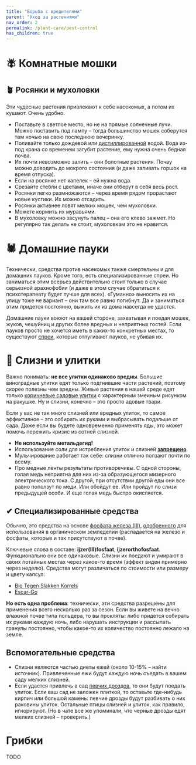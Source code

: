 ```yaml
---
title: "Борьба с вредителями"
parent: "Уход за растениями"
nav_order: 2
permalink: /plant-care/pest-control
has_children: true
---
```


# 🪰 Комнатные мошки

## 🪴 Росянки и мухоловки

Эти чудесные растения привлекают к себе насекомых, а потом их кушают. Очень удобно.

- Поставьте в светлое место, но не на прямые солнечные лучи. Можно поставить под лампу – тогда большинство мошек соберутся там ночью на свою последнюю вечеринку.
- Поливайте только дождевой или [дистиллированной](https://www.ah.nl/producten/product/wi460934/ah-demi-water) водой. Вода из-под крана со временем загубит растение, ему нужна очень бедная почва.
- Их почти невозможно залить – они болотные растения. Почву можно доводить до мокрого состояния (и даже заливать горшок на время отпуска).
- Если на росянке нет капелек – ей нужна вода.
- Срезайте стебли с цветами, иначе они отберут в себя весь рост.
- Росянки легко размножаются – через время рядом прорастают новые кустики. Их можно отсадить.
- Росянки активнее ловят мелких мошек, чем мухоловки.
- Можете кормить их муравьями.
- В мухоловку можно засунуть палец – она его клево зажмет. Но регулярно так делать не стоит, мухоловкам это не нравится.

# 🕷 Домашние пауки

Технически, средства против насекомых также смертельны и для домашних пауков. Кроме того, есть специализированные спреи. Но заниматься этим всерьез действительно стоит только в случае серьезной арахнофобии (и даже в этом случае обратиться к психотерапевту будет лучше для всех). «Гуманно» выносить их на улицу тоже не вариант – они там все равно погибнут. Да и заниматься этим придется постоянно, выжить их из дома навсегда не удастся.

Домашние пауки воюют на вашей стороне, захватывая и поедая мошек, жуков, чешуйниц и других более вредных и неприятных гостей. Если пауков просто не хочется иметь в каких-то конкретных местах, то существуют [спреи](https://www.vliegenvangers.nl/spinnen-spray-spray-away-100-natuurlijk), которые отпугивают пауков, не убивая их.

# 🐌 Слизни и улитки

Важно понимать: **не все улитки одинаково вредны**. Большие виноградные улитки едят только подгнившие части растений, поэтому скорее полезны чем вредны. Живые растения в нашей среде едят только [коричневые садовые улитки](https://nl.wikipedia.org/wiki/Segrijnslak) с характерным змеиным рисунком на ракушке. Ну и слизни, конечно – это просто адовые твари.

Если у вас не так много слизней или вредных улиток, то самое эффективное – это собирать их руками и выбрасывать подальше от сада. Даже если вы будете одновременно применять яды, это может помочь пережить кризис из сотней слизней.

- **Не используйте метальдегид!**
- Использование соли для истребления улиток и слизней **[запрещено](https://www.milieucentraal.nl/huis-en-tuin/ongediertebestrijding/bestrijdingsmiddelen-en-het-milieu/)**.
- Мульчирование работает так себе: слизни отлично ползают почти по всему.
- Про медные ленты результаты противоречивы. С одной стороны, голая медь неприятна для них из-за образующегося мизерного электрического тока. С другой, при отсутствии другой еды они все равно поползут по меди. Или обойдут ее. Или пройдут по слизи предыдущей особи. И еще голая медь быстро окисляется.

## ✔ Специализированные средства

Обычно, это средства на основе [фосфата железа (Ⅲ)](https://ru.wikipedia.org/wiki/%D0%A4%D0%BE%D1%81%D1%84%D0%B0%D1%82_%D0%B6%D0%B5%D0%BB%D0%B5%D0%B7%D0%B0(III)), [одобренного](https://eur-lex.europa.eu/LexUriServ/LexUriServ.do?uri=CONSLEG:2008R0889:20130101:EN:PDF) для использования в органическом земледелии (распадается на железо и фосфаты, которые и так присутствуют в почве). 

Ключевые слова в составе: **ijzer(Ⅲ)fosfaat**, **ijzerorthofosfaat**. Функционально они все одинаковые. Слизни их поедают и умирают в своих потайных местах через какое-то время (эффект виден примерно через неделю). Средства могут различаться по стоимости или размеру и цвету капсул:

- [Bio Tegen Slakken Korrels](https://www.pokon.nl/producten/item/pokon-tegen-slakken-korrels-450-gr/)
- [Escar-Go](https://www.ecostyle.nl/c/problemen-en-plagen/escar-go)

**Но есть одна проблема**: технически, эти средства разрешены для применения всего несколько раз за сезон. Если вы живете на вечно влажной почве типа польдера, то вы прокляты: либо придется собирать их руками каждую ночь, либо нарушать инструкции и рассыпать гранулы постоянно, чтобы какое-то их количество постоянно лежало на земле.

## Вспомогательные средства

- Слизни являются частью диеты ежей (около 10-15% – найти источник). Привлеченные ежи будут каждую ночь съедать в вашем саду мелких слизней.
- Если удастся привлечь в сад [певчих дроздов](https://ru.wikipedia.org/wiki/%D0%9F%D0%B5%D0%B2%D1%87%D0%B8%D0%B9_%D0%B4%D1%80%D0%BE%D0%B7%D0%B4), то они будут поедать улиток. Если ваш сад не заложен плиткой, то оставьте где-нибудь кирпич или большой камень: певчие дрозды будут разбивать о них раковины улиток. Остальные птицы слизней и улиток, как правило, игнорируют. (Но в чате все же упоминали, что черные дрозды едят мелких слизней – проверить.)

# Грибки

TODO

